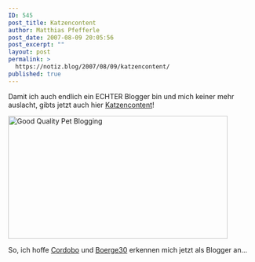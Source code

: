 ```yaml
---
ID: 545
post_title: Katzencontent
author: Matthias Pfefferle
post_date: 2007-08-09 20:05:56
post_excerpt: ""
layout: post
permalink: >
  https://notiz.blog/2007/08/09/katzencontent/
published: true
---
```

Damit ich auch endlich ein ECHTER Blogger bin und mich keiner mehr auslacht, gibts jetzt auch hier <a href="http://en.wikipedia.org/wiki/List_of_blogging_terms#C">Katzencontent</a>!

<a href="http://blaugh.com/2007/06/18/good-quality-pet-blogging" rel="bookmark"><img class="comic aligncenter" title="Good Quality Pet Blogging" alt="Good Quality Pet Blogging" src="http://blaugh.com/cartoons/070618_blog_your_human.gif" width="447" height="250"/></a>

So, ich hoffe <a href="http://cordobo.com/2007/08/09/morgen/">Cordobo</a> und <a href="http://www.fragr.de/blog/60/schreibtischfotos/">Boerge30</a> erkennen mich jetzt als Blogger an...
<!--more-->
<object type="application/x-shockwave-flash" style="width:425px; height:350px" data="http://www.youtube.com/v/zd-a0NZDjVw"><param name="movie" value="http://www.youtube.com/v/zd-a0NZDjVw"></param></object>
